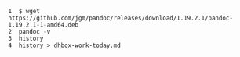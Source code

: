     1  $ wget https://github.com/jgm/pandoc/releases/download/1.19.2.1/pandoc-1.19.2.1-1-amd64.deb
    2  pandoc -v
    3  history
    4  history > dhbox-work-today.md

